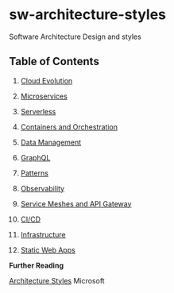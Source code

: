 # sw-architecture-styles
Software Architecture Design and styles

## Table of Contents

  01. [Cloud Evolution](cloud.md)

  02. [Microservices](microservices.md) 

  03. [Serverless](serveless.md) 

  04. [Containers and Orchestration](Containers-and-orchestration.md) 

  05. [Data Management](data-mgmt.md)

  06. [GraphQL](Graphql.md) 

  07. [Patterns](patterns.md)

  08. [Observability](observability.md)

  09. [Service Meshes and API Gateway](services-mesh-api-gateway.md)

  10. [CI/CD](ci-cd.md)

  11. [Infrastructure](Infrastructure.md)

  12. [Static Web Apps](static-web-apps.md)
  
**Further Reading**

[Architecture Styles](https://docs.microsoft.com/en-us/azure/architecture/guide/architecture-styles/) Microsoft



